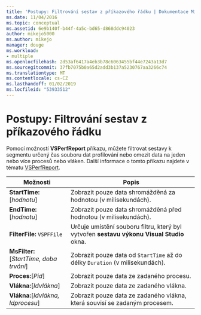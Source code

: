 ```yaml
---
title: 'Postupy: Filtrování sestav z příkazového řádku | Dokumentace Microsoftu'
ms.date: 11/04/2016
ms.topic: conceptual
ms.assetid: 6e9b140f-b44f-4a5c-bd65-d868ddc94023
author: mikejo5000
ms.author: mikejo
manager: douge
ms.workload:
- multiple
ms.openlocfilehash: 2d53af6417a4eb3b78c6063455bf44e7243a13d7
ms.sourcegitcommit: 37fb7075b0a65d2add3b137a5230767aa3266c74
ms.translationtype: MT
ms.contentlocale: cs-CZ
ms.lasthandoff: 01/02/2019
ms.locfileid: "53933512"
---
```

# <a name="how-to-filter-reports-from-the-command-line"></a>Postupy: Filtrování sestav z příkazového řádku
Pomocí možností **VSPerfReport** příkazu, můžete filtrovat sestavy k segmentu určený čas souboru dat profilování nebo omezit data na jeden nebo více procesů nebo vláken. Další informace o tomto příkazu najdete v tématu [VSPerfReport](../profiling/vsperfreport.md).  
  
|Možnosti|Popis|  
|-------------|-----------------|  
|**StartTime:**[*hodnotu*]|Zobrazit pouze data shromážděná za hodnotou (v milisekundách).|  
|**EndTime:**[*hodnotu*]|Zobrazit pouze data shromážděná před hodnotou (v milisekundách).|  
|**FilterFile:** `VSPFFile`|Určuje umístění souboru filtru, který byl vytvořen **sestavu výkonu Visual Studio** okna.|  
|**MsFilter:**[*StartTime, doba trvání*]|Zobrazit pouze data od `StartTime` až do délky `Duration` (v milisekundách).|  
|**Proces:**[*Pid*]|Zobrazit pouze data ze zadaného procesu.|  
|**Vlákna:**[*Idvlákna*]|Zobrazit pouze data ze zadaného vlákna.|  
|**Vlákna:**[*Idvlákna, Idprocesu*]|Zobrazit pouze data ze zadaného vlákna, která souvisí se zadaným procesem.|